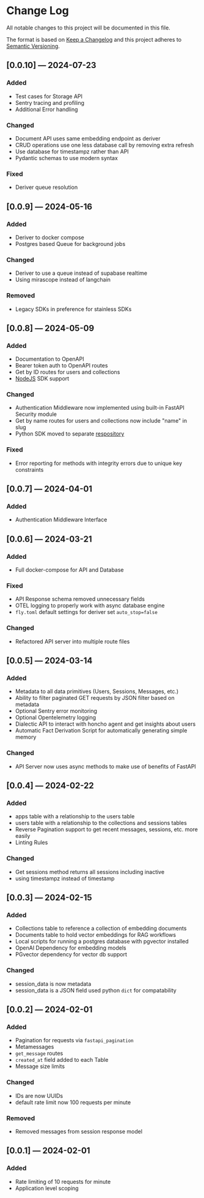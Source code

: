 # Change Log
All notable changes to this project will be documented in this file.
 
The format is based on [Keep a Changelog](http://keepachangelog.com/)
and this project adheres to [Semantic Versioning](http://semver.org/).

## [0.0.10] — 2024-07-23

### Added

* Test cases for Storage API
* Sentry tracing and profiling
* Additional Error handling

### Changed

* Document API uses same embedding endpoint as deriver
* CRUD operations use one less database call by removing extra refresh
* Use database for timestampz rather than API
* Pydantic schemas to use modern syntax

### Fixed

* Deriver queue resolution


## [0.0.9] — 2024-05-16

### Added

* Deriver to docker compose
* Postgres based Queue for background jobs

### Changed

* Deriver to use a queue instead of supabase realtime
* Using mirascope instead of langchain

### Removed

* Legacy SDKs in preference for stainless SDKs


## [0.0.8] — 2024-05-09

### Added

* Documentation to OpenAPI
* Bearer token auth to OpenAPI routes
* Get by ID routes for users and collections
* [NodeJS](https://github.com/plastic-labs/honcho-node) SDK support

### Changed

* Authentication Middleware now implemented using built-in FastAPI Security
module
* Get by name routes for users and collections now include "name" in slug
* Python SDK moved to separate [respository](https://github.com/plastic-labs/honcho-python)

### Fixed

* Error reporting for methods with integrity errors due to unique key
constraints

## [0.0.7] — 2024-04-01

### Added

* Authentication Middleware Interface

## [0.0.6] — 2024-03-21

### Added

* Full docker-compose for API and Database 

### Fixed

* API Response schema removed unnecessary fields
* OTEL logging to properly work with async database engine
* `fly.toml` default settings for deriver set `auto_stop=false`

### Changed

* Refactored API server into multiple route files


## [0.0.5] — 2024-03-14

### Added

* Metadata to all data primitives (Users, Sessions, Messages, etc.)
* Ability to filter paginated GET requests by JSON filter based on metadata
* Optional Sentry error monitoring
* Optional Opentelemetry logging
* Dialectic API to interact with honcho agent and get insights about users
* Automatic Fact Derivation Script for automatically generating simple memory

### Changed

* API Server now uses async methods to make use of benefits of FastAPI


## [0.0.4] — 2024-02-22

### Added

* apps table with a relationship to the users table
* users table with a relationship to the collections and sessions tables
* Reverse Pagination support to get recent messages, sessions, etc. more easily
* Linting Rules

### Changed

* Get sessions method returns all sessions including inactive
* using timestampz instead of timestamp 


## [0.0.3] — 2024-02-15

### Added

* Collections table to reference a collection of embedding documents
* Documents table to hold vector embeddings for RAG workflows
* Local scripts for running a postgres database with pgvector installed
* OpenAI Dependency for embedding models
* PGvector dependency for vector db support

### Changed

* session_data is now metadata
* session_data is a JSON field used python `dict` for compatability


## [0.0.2] — 2024-02-01

### Added

* Pagination for requests via `fastapi_pagination`
* Metamessages
* `get_message` routes
* `created_at` field added to each Table
* Message size limits

### Changed

* IDs are now UUIDs
* default rate limit now 100 requests per minute

### Removed

* Removed messages from session response model


## [0.0.1] — 2024-02-01

### Added

* Rate limiting of 10 requests for minute
* Application level scoping

